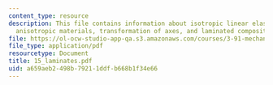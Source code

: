 ```yaml
---
content_type: resource
description: This file contains information about isotropic linear elastic materials,
  anisotropic materials, transformation of axes, and laminated composite plates.
file: https://ol-ocw-studio-app-qa.s3.amazonaws.com/courses/3-91-mechanical-behavior-of-plastics-spring-2007/a659aeb2498b79211ddfb668b1f34e66_15_laminates.pdf
file_type: application/pdf
resourcetype: Document
title: 15_laminates.pdf
uid: a659aeb2-498b-7921-1ddf-b668b1f34e66
---
```

